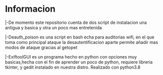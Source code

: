 # Informacion
|-De momento este repositorio cuenta de dos script de instalacion una antigua y basica y otra un poco mas entretenida

|-Deauth_poison es una script en bash echa para auditorias wifi, en el que toma como principal ataque la desautentificacion aparte permite añadir mas modos de ataque gracias al getopet

|-ExiftoolGUI es un programa hecho en python con opciones muy basicas,hecha con el fin de aprender un poco de python,
  requiere libreria tkinter, y gedit instalado en nuestra distro. Realizado con python3.8
